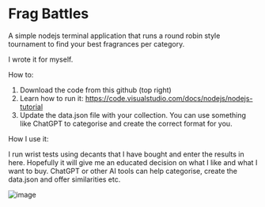 # Frag Battles
A simple nodejs terminal application that runs a round robin style tournament to find your best fragrances per category. 

I wrote it for myself. 

How to: 

1. Download the code from this github (top right)
2. Learn how to run it: https://code.visualstudio.com/docs/nodejs/nodejs-tutorial
3. Update the data.json file with your collection. You can use something like ChatGPT to categorise and create the correct format for you. 

How I use it: 

I run wrist tests using decants that I have bought and enter the results in here. Hopefully it will give me an educated decision on what I like and what I want to buy. ChatGPT or other AI tools can help categorise, create the data.json and offer similarities etc. 

![image](https://github.com/mehtadone/Frag-Battles/assets/8123496/838e42cb-b8ae-4a65-bf62-30ca304959b1)


